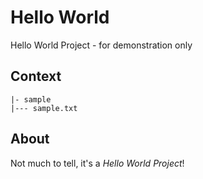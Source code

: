 # Hello World

Hello World Project - for demonstration only

## Context

```
|- sample
|--- sample.txt
```

## About

Not much to tell, it's a *Hello World Project*!
